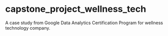 # capstone_project_wellness_tech
A case study from Google Data Analytics Certification Program for wellness technology company.
